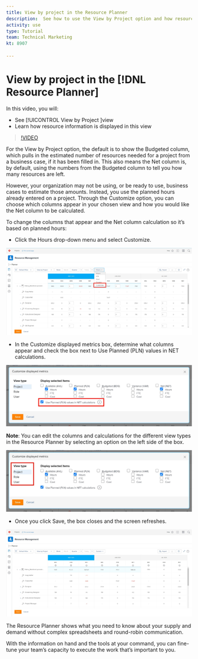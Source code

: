 ```yaml
---
title: View by project in the Resource Planner
description:  See how to use the View by Project option and how resource information is displayed in this view.
activity: use
type: Tutorial
team: Technical Marketing
kt: 8907

---
```

# View by project in the [!DNL Resource Planner]

In this video, you will:

* See [!UICONTROL View by Project ]view
* Learn how resource information is displayed in this view

>[!VIDEO](https://video.tv.adobe.com/v/335170/?quality=12)

For the View by Project option, the default is to show the Budgeted column, which pulls in the estimated number of resources needed for a project from a business case, if it has been filled in. This also means the Net column is, by default, using the numbers from the Budgeted column to tell you how many resources are left.

However, your organization may not be using, or be ready to use, business cases to estimate those amounts. Instead, you use the planned hours already entered on a project. Through the Customize option, you can choose which columns appear in your chosen view and how you would like the Net column to be calculated.

To change the columns that appear and the Net column calculation so it’s based on planned hours:

* Click the Hours drop-down menu and select Customize.

![Customize option in dropdown menu](assets/NetHours01.png)

* In the Customize displayed metrics box, determine what columns appear and check the box next to Use Planned (PLN) values in NET calculations. 

![Use planned values in NET calucations option](assets/NetHours02.png)

**Note**: You can edit the columns and calculations for the different view types in the Resource Planner by selecting an option on the left side of the box.

![View type options](assets/NetHours03.jpg)

* Once you click Save, the box closes and the screen refreshes.

![Resorurce planner tool](assets/NetHours04.jpg)

The Resource Planner shows what you need to know about your supply and demand without complex spreadsheets and round-robin communication.

With the information on hand and the tools at your command, you can fine-tune your team’s capacity to execute the work that’s important to you.
